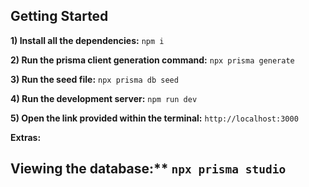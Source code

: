 ## Getting Started


**1) Install all the dependencies:** ```npm i```

**2) Run the prisma client generation command:** ```npx prisma generate```

**3) Run the seed file:** ```npx prisma db seed```

**4) Run the development server:** ```npm run dev```

**5) Open the link provided within the terminal:** ```http://localhost:3000```

**Extras:**

## Viewing the database:** ```npx prisma studio```
